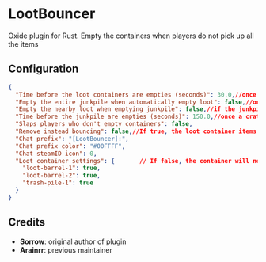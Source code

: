# LootBouncer

Oxide plugin for Rust. Empty the containers when players do not pick up all the items

## Configuration

```json
{
  "Time before the loot containers are empties (seconds)": 30.0,//once an item has been remove from a crate - timer before create disappears
  "Empty the entire junkpile when automatically empty loot": false,//once a crate or barrel is destroyed - does the entire junkpile disappear
  "Empty the nearby loot when emptying junkpile": false,//if the junkpile is destroyed is the loot from the remaining crates and barrels dropped
  "Time before the junkpile are empties (seconds)": 150.0,//once a crate or barrel is destroyed - timer before the entire junkpile disappears
  "Slaps players who don't empty containers": false,
  "Remove instead bouncing": false,//If true, the loot container items will no longer bounce
  "Chat prefix": "[LootBouncer]:",
  "Chat prefix color": "#00FFFF",
  "Chat steamID icon": 0,
  "Loot container settings": {       // If false, the container will not be emptied
    "loot-barrel-1": true,
    "loot-barrel-2": true,
    "trash-pile-1": true
  }
}
```

## Credits

- **Sorrow**: original author of plugin
- **Arainrr**: previous maintainer

